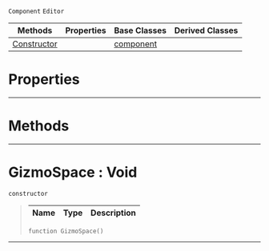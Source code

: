  `Component` `Editor`



|Methods|Properties|Base Classes|Derived Classes|
|---|---|---|---|
|[ Constructor](https://github.com/zeroengineteam/ZeroDocs/code_reference/class_reference/gizmospace.markdown#gizmospace-void)| |[component](https://github.com/zeroengineteam/ZeroDocs/code_reference/class_reference/component.markdown)| |


 #  Properties


---  
 #  Methods


---  
 #  GizmoSpace : Void

 `constructor`

> 
> |Name|Type|Description|
> |---|---|---|
> ``` lang=cpp, name=Zilch
> function GizmoSpace()
> ``` 


---  
 

 